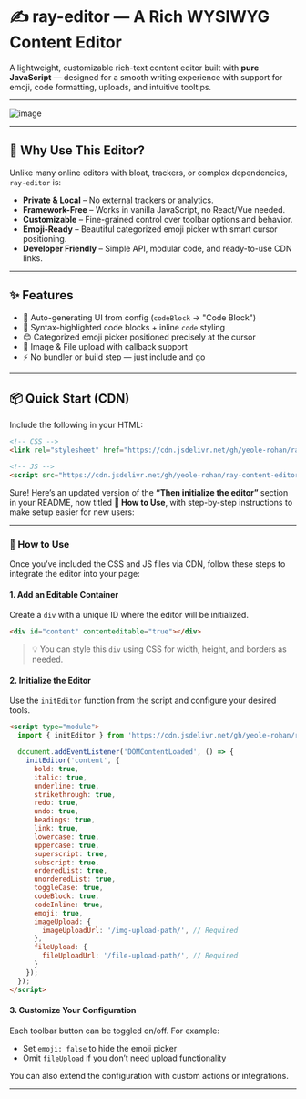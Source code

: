# ✍️ ray-editor — A Rich WYSIWYG Content Editor

A lightweight, customizable rich-text content editor built with **pure JavaScript** — designed for a smooth writing experience with support for emoji, code formatting, uploads, and intuitive tooltips.

---

![image](https://github.com/user-attachments/assets/291f8d9a-c9a0-4f63-a059-ef6bceb7b0d5)

---

## 🚀 Why Use This Editor?

Unlike many online editors with bloat, trackers, or complex dependencies, `ray-editor` is:

- **Private & Local** – No external trackers or analytics.
- **Framework-Free** – Works in vanilla JavaScript, no React/Vue needed.
- **Customizable** – Fine-grained control over toolbar options and behavior.
- **Emoji-Ready** – Beautiful categorized emoji picker with smart cursor positioning.
- **Developer Friendly** – Simple API, modular code, and ready-to-use CDN links.

---

## ✨ Features

- 🧠 Auto-generating UI from config (`codeBlock` → "Code Block")
- 🎨 Syntax-highlighted code blocks + inline `code` styling
- 😊 Categorized emoji picker positioned precisely at the cursor
- 📁 Image & File upload with callback support
- ⚡ No bundler or build step — just include and go

---

## 📦 Quick Start (CDN)

Include the following in your HTML:

```html
<!-- CSS -->
<link rel="stylesheet" href="https://cdn.jsdelivr.net/gh/yeole-rohan/ray-content-editor@latest/ray-editor.css">

<!-- JS -->
<script src="https://cdn.jsdelivr.net/gh/yeole-rohan/ray-content-editor@latest/ray-editor.js"></script>
```

Sure! Here’s an updated version of the **“Then initialize the editor”** section in your README, now titled **🔧 How to Use**, with step-by-step instructions to make setup easier for new users:

---

### 🔧 How to Use

Once you’ve included the CSS and JS files via CDN, follow these steps to integrate the editor into your page:

#### 1. Add an Editable Container

Create a `div` with a unique ID where the editor will be initialized.

```html
<div id="content" contenteditable="true"></div>
```

> 💡 You can style this `div` using CSS for width, height, and borders as needed.

#### 2. Initialize the Editor

Use the `initEditor` function from the script and configure your desired tools.

```html
<script type="module">
  import { initEditor } from 'https://cdn.jsdelivr.net/gh/yeole-rohan/ray-content-editor@latest/ray-editor.js';

  document.addEventListener('DOMContentLoaded', () => {
    initEditor('content', {
      bold: true,
      italic: true,
      underline: true,
      strikethrough: true,
      redo: true,
      undo: true,
      headings: true,
      link: true,
      lowercase: true,
      uppercase: true,
      superscript: true,
      subscript: true,
      orderedList: true,
      unorderedList: true,
      toggleCase: true,
      codeBlock: true,
      codeInline: true,
      emoji: true,
      imageUpload: {
        imageUploadUrl: '/img-upload-path/', // Required
      },
      fileUpload: {
        fileUploadUrl: '/file-upload-path/', // Required
      }
    });
  });
</script>
```

#### 3. Customize Your Configuration

Each toolbar button can be toggled on/off. For example:

* Set `emoji: false` to hide the emoji picker
* Omit `fileUpload` if you don’t need upload functionality

You can also extend the configuration with custom actions or integrations.

---
